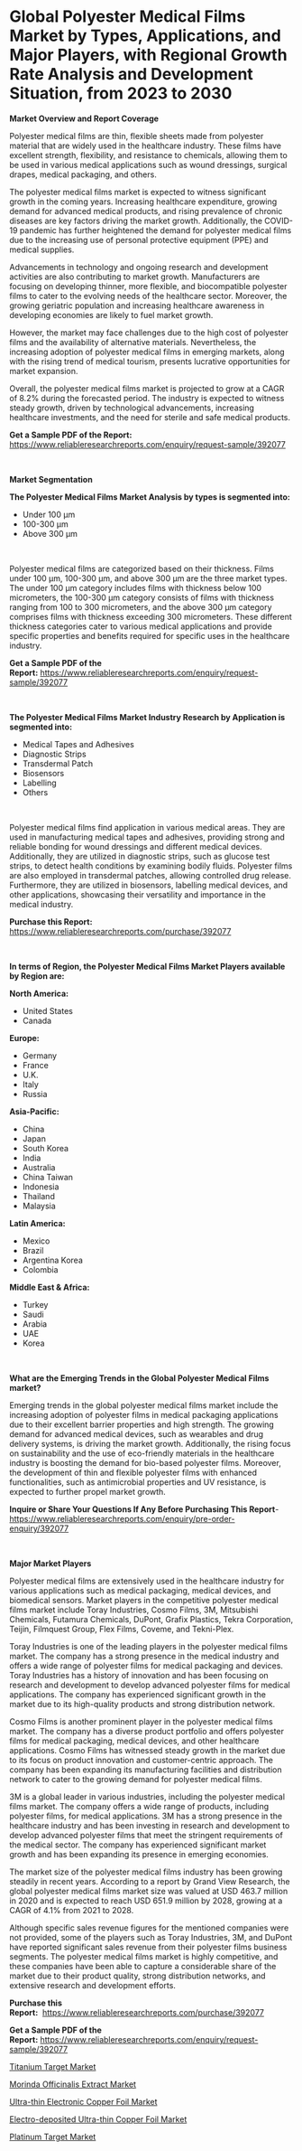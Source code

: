 <p><h1>Global Polyester Medical Films Market by Types, Applications, and Major Players, with Regional Growth Rate Analysis and Development Situation, from 2023 to 2030</h1></p><p><strong>Market Overview and Report Coverage</strong></p>
<p><p>Polyester medical films are thin, flexible sheets made from polyester material that are widely used in the healthcare industry. These films have excellent strength, flexibility, and resistance to chemicals, allowing them to be used in various medical applications such as wound dressings, surgical drapes, medical packaging, and others. </p><p>The polyester medical films market is expected to witness significant growth in the coming years. Increasing healthcare expenditure, growing demand for advanced medical products, and rising prevalence of chronic diseases are key factors driving the market growth. Additionally, the COVID-19 pandemic has further heightened the demand for polyester medical films due to the increasing use of personal protective equipment (PPE) and medical supplies.</p><p>Advancements in technology and ongoing research and development activities are also contributing to market growth. Manufacturers are focusing on developing thinner, more flexible, and biocompatible polyester films to cater to the evolving needs of the healthcare sector. Moreover, the growing geriatric population and increasing healthcare awareness in developing economies are likely to fuel market growth.</p><p>However, the market may face challenges due to the high cost of polyester films and the availability of alternative materials. Nevertheless, the increasing adoption of polyester medical films in emerging markets, along with the rising trend of medical tourism, presents lucrative opportunities for market expansion.</p><p>Overall, the polyester medical films market is projected to grow at a CAGR of 8.2% during the forecasted period. The industry is expected to witness steady growth, driven by technological advancements, increasing healthcare investments, and the need for sterile and safe medical products.</p></p>
<p><strong>Get a Sample PDF of the Report:</strong> <a href="https://www.reliableresearchreports.com/enquiry/request-sample/392077">https://www.reliableresearchreports.com/enquiry/request-sample/392077</a></p>
<p>&nbsp;</p>
<p><strong>Market Segmentation</strong></p>
<p><strong>The Polyester Medical Films Market Analysis by types is segmented into:</strong></p>
<p><ul><li>Under 100 μm</li><li>100-300 μm</li><li>Above 300 μm</li></ul></p>
<p>&nbsp;</p>
<p><p>Polyester medical films are categorized based on their thickness. Films under 100 μm, 100-300 μm, and above 300 μm are the three market types. The under 100 μm category includes films with thickness below 100 micrometers, the 100-300 μm category consists of films with thickness ranging from 100 to 300 micrometers, and the above 300 μm category comprises films with thickness exceeding 300 micrometers. These different thickness categories cater to various medical applications and provide specific properties and benefits required for specific uses in the healthcare industry.</p></p>
<p><strong>Get a Sample PDF of the Report:</strong>&nbsp;<a href="https://www.reliableresearchreports.com/enquiry/request-sample/392077">https://www.reliableresearchreports.com/enquiry/request-sample/392077</a></p>
<p>&nbsp;</p>
<p><strong>The Polyester Medical Films Market Industry Research by Application is segmented into:</strong></p>
<p><ul><li>Medical Tapes and Adhesives</li><li>Diagnostic Strips</li><li>Transdermal Patch</li><li>Biosensors</li><li>Labelling</li><li>Others</li></ul></p>
<p>&nbsp;</p>
<p><p>Polyester medical films find application in various medical areas. They are used in manufacturing medical tapes and adhesives, providing strong and reliable bonding for wound dressings and different medical devices. Additionally, they are utilized in diagnostic strips, such as glucose test strips, to detect health conditions by examining bodily fluids. Polyester films are also employed in transdermal patches, allowing controlled drug release. Furthermore, they are utilized in biosensors, labelling medical devices, and other applications, showcasing their versatility and importance in the medical industry.</p></p>
<p><strong>Purchase this Report:</strong>&nbsp; <a href="https://www.reliableresearchreports.com/purchase/392077">https://www.reliableresearchreports.com/purchase/392077</a></p>
<p>&nbsp;</p>
<p><strong>In terms of Region, the Polyester Medical Films Market Players available by Region are:</strong></p>
<p>
    <p> <strong> North America: </strong>
        <ul>
            <li>United States</li>
            <li>Canada</li>
        </ul>
        </p> 
    <p> <strong> Europe: </strong>
        <ul>
            <li>Germany</li>
            <li>France</li>
            <li>U.K.</li>
            <li>Italy</li>
            <li>Russia</li>
        </ul>
        </p> 
    <p> <strong> Asia-Pacific: </strong>
        <ul>
            <li>China</li>
            <li>Japan</li>
            <li>South Korea</li>
            <li>India</li>
            <li>Australia</li>
            <li>China Taiwan</li>
            <li>Indonesia</li>
            <li>Thailand</li>
            <li>Malaysia</li>
        </ul>
        </p> 
    <p> <strong> Latin America: </strong>
        <ul>
            <li>Mexico</li>
            <li>Brazil</li>
            <li>Argentina Korea</li>
            <li>Colombia</li>
        </ul>
        </p> 
    <p> <strong> Middle East & Africa: </strong>
        <ul>
            <li>Turkey</li>
            <li>Saudi</li>
            <li>Arabia</li>
            <li>UAE</li>
            <li>Korea</li>
        </ul>
    </p>
    </p>
<p>&nbsp;</p>
<p><strong>What are the Emerging Trends in the Global Polyester Medical Films market?</strong></p>
<p><p>Emerging trends in the global polyester medical films market include the increasing adoption of polyester films in medical packaging applications due to their excellent barrier properties and high strength. The growing demand for advanced medical devices, such as wearables and drug delivery systems, is driving the market growth. Additionally, the rising focus on sustainability and the use of eco-friendly materials in the healthcare industry is boosting the demand for bio-based polyester films. Moreover, the development of thin and flexible polyester films with enhanced functionalities, such as antimicrobial properties and UV resistance, is expected to further propel market growth.</p></p>
<p><strong>Inquire or Share Your Questions If Any Before Purchasing This Report</strong>- <a href="https://www.reliableresearchreports.com/enquiry/pre-order-enquiry/392077">https://www.reliableresearchreports.com/enquiry/pre-order-enquiry/392077</a></p>
<p>&nbsp;</p>
<p><strong>Major Market Players</strong></p>
<p><p>Polyester medical films are extensively used in the healthcare industry for various applications such as medical packaging, medical devices, and biomedical sensors. Market players in the competitive polyester medical films market include Toray Industries, Cosmo Films, 3M, Mitsubishi Chemicals, Futamura Chemicals, DuPont, Grafix Plastics, Tekra Corporation, Teijin, Filmquest Group, Flex Films, Coveme, and Tekni-Plex.</p><p>Toray Industries is one of the leading players in the polyester medical films market. The company has a strong presence in the medical industry and offers a wide range of polyester films for medical packaging and devices. Toray Industries has a history of innovation and has been focusing on research and development to develop advanced polyester films for medical applications. The company has experienced significant growth in the market due to its high-quality products and strong distribution network.</p><p>Cosmo Films is another prominent player in the polyester medical films market. The company has a diverse product portfolio and offers polyester films for medical packaging, medical devices, and other healthcare applications. Cosmo Films has witnessed steady growth in the market due to its focus on product innovation and customer-centric approach. The company has been expanding its manufacturing facilities and distribution network to cater to the growing demand for polyester medical films.</p><p>3M is a global leader in various industries, including the polyester medical films market. The company offers a wide range of products, including polyester films, for medical applications. 3M has a strong presence in the healthcare industry and has been investing in research and development to develop advanced polyester films that meet the stringent requirements of the medical sector. The company has experienced significant market growth and has been expanding its presence in emerging economies.</p><p>The market size of the polyester medical films industry has been growing steadily in recent years. According to a report by Grand View Research, the global polyester medical films market size was valued at USD 463.7 million in 2020 and is expected to reach USD 651.9 million by 2028, growing at a CAGR of 4.1% from 2021 to 2028.</p><p>Although specific sales revenue figures for the mentioned companies were not provided, some of the players such as Toray Industries, 3M, and DuPont have reported significant sales revenue from their polyester films business segments. The polyester medical films market is highly competitive, and these companies have been able to capture a considerable share of the market due to their product quality, strong distribution networks, and extensive research and development efforts.</p></p>
<p><strong>Purchase this Report:</strong>&nbsp;&nbsp;<a href="https://www.reliableresearchreports.com/purchase/392077">https://www.reliableresearchreports.com/purchase/392077</a></p>
<p></p>
<p><strong>Get a Sample PDF of the Report:</strong>&nbsp;<a href="https://www.reliableresearchreports.com/enquiry/request-sample/392077">https://www.reliableresearchreports.com/enquiry/request-sample/392077</a></p>
<p><p><a href="https://medium.com/@hotspotelectronicsstore/titanium-target-market-analysis-and-sze-forecasted-for-period-from-2023-to-2030-5e49271caf95">Titanium Target Market</a></p><p><a href="https://medium.com/@the.strong.zer0/morinda-officinalis-extract-market-trends-forecast-and-competitive-analysis-to-2030-2f1bb8b671c4">Morinda Officinalis Extract Market</a></p><p><a href="https://github.com/kipkeeva/Market-Research-Report-List-1/blob/main/ultra-thin-electronic-copper-foil-market.md">Ultra-thin Electronic Copper Foil Market</a></p><p><a href="https://github.com/kuntayevaz/Market-Research-Report-List-1/blob/main/electro-deposited-ultra-thin-copper-foil-market.md">Electro-deposited Ultra-thin Copper Foil Market</a></p><p><a href="https://medium.com/@hotspotvendor/platinum-target-market-trends-forecast-and-competitive-analysis-to-2030-097fe05203a2">Platinum Target Market</a></p></p>